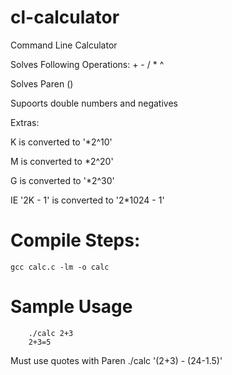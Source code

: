 cl-calculator
=============

Command Line Calculator

Solves Following Operations: + - / * ^

Solves Paren ()

Supoorts double numbers and negatives

Extras:

K is converted to '*2^10'

M is converted to *2^20'

G is converted to '*2^30'
    
IE '2K - 1' is converted to '2*1024 - 1'

Compile Steps:
==================
    gcc calc.c -lm -o calc

Sample Usage
===================
   
        ./calc 2+3
        2+3=5
  
  Must use quotes with Paren
        ./calc '(2+3) - (24-1.5)'
  
